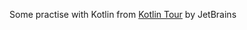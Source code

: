 Some practise with Kotlin from [Kotlin Tour](https://kotlinlang.org/docs/kotlin-tour-welcome.html) by JetBrains